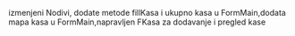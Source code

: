 izmenjeni Nodivi, dodate metode fillKasa i ukupno kasa u FormMain,dodata mapa kasa u FormMain,napravljen FKasa za dodavanje i pregled kase
